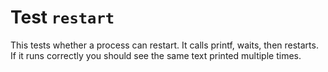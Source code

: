 Test `restart`
====================

This tests whether a process can restart. It calls printf, waits, then
restarts. If it runs correctly you should see the same text printed
multiple times.
